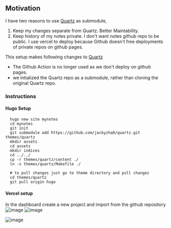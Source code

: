 ## Motivation 
I have two reasons to use [Quartz](https://github.com/jackyzha0/quartz) as submodule,

1. Keep my changes separate from Quartz. Better Maintability.
2. Keep history of my notes private. I don't want notes github repo to be public.
  I use vercel to deploy because Github doesn't free deployments of private repos on github pages.

This setup makes following changes to  [Quartz](https://github.com/jackyzha0/quartz)

- The Github Action is no longer used as we don't deploy on github pages.
- we intialized the Quartz repo as a submodule, rather than cloning the original Quartz repo.


### Instructions

#### Hugo Setup
```
  hugo new site mynotes
  cd mynotes
  git init
  git submodule add https://github.com/jackyzha0/quartz.git themes/quartz
  mkdir assets
  cd assets 
  mkdir indices
  cd ../../
  cp -r themes/quartz/content ./
  ln -s themes/quartz/Makefile ./
```
```
  # to pull changes just go to theme directory and pull changes
  cd themes/quartz
  git pull origin hugo
```
#### Vercel setup

In the dashboard create a new project and import from the github repository
![image](https://user-images.githubusercontent.com/107429941/210136617-cb22eba5-292c-4528-a0d2-3a245d8ef788.png)
![image](https://user-images.githubusercontent.com/107429941/210136635-c70d2383-6346-4ccd-9a6a-d2e1ff848c7e.png)

![image](https://user-images.githubusercontent.com/107429941/210136703-42ee8069-cbf4-4f1f-b86e-900357d77b69.png)


